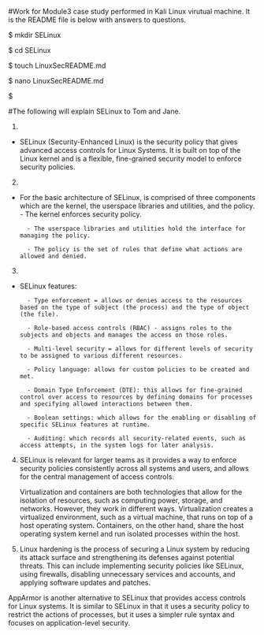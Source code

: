 #Work for Module3 case study performed in Kali Linux virutual machine. It is the README file is below with answers to questions.














$ mkdir SELinux



$ cd SELinux



$ touch LinuxSecREADME.md



$ nano LinuxSecREADME.md



$







#The following will explain SELinux to Tom and Jane.


1. 
- SELinux (Security-Enhanced Linux) is the security policy that gives advanced access controls for Linux Systems. It is built on top of the Linux kernel and is a flexible, fine-grained security model to enforce security policies.


2. 

- For the basic architecture of SELinux, is comprised of three components which are the kernel, the userspace libraries and utilities, and the policy.
        - The kernel enforces security policy.

        - The userspace libraries and utilities hold the interface for managing the policy.

        - The policy is the set of rules that define what actions are allowed and denied.

3. 

- SELinux features:

        - Type enforcement = allows or denies access to the resources based on the type of subject (the process) and the type of object (the file).

        - Role-based access controls (RBAC) - assigns roles to the subjects and objects and manages the access on those roles.

        - Multi-level security = allows for different levels of security to be assigned to various different resources.

        - Policy language: allows for custom policies to be created and met.

        - Domain Type Enforcement (DTE): this allows for fine-grained control over access to resources by defining domains for processes and specifying allowed interactions between them.

        - Boolean settings: which allows for the enabling or disabling of specific SELinux features at runtime.

        - Auditing: which records all security-related events, such as access attempts, in the system logs for later analysis.



4. 
    SELinux is relevant for larger teams as it provides a way to enforce security policies consistently across all systems and users, and allows for the central management of access controls.

    Virtualization and containers are both technologies that allow for the isolation of resources, such as computing power, storage, and networks. However, they work in different ways.
    Virtualization creates a virtualized environment, such as a virtual machine, that runs on top of a host operating system. Containers, on the other hand, share the host operating system kernel and run isolated processes within the host.


5.  Linux hardening is the process of securing a Linux system by reducing its attack surface and strengthening its defenses against potential threats. This can include implementing security policies like SELinux, using firewalls, disabling unnecessary services and accounts, and applying software updates and patches.


AppArmor is another alternative to SELinux that provides access controls for Linux systems. It is similar to SELinux in that it uses a security policy to restrict the actions of processes, but it uses a simpler rule syntax and focuses on application-level security.









